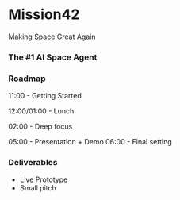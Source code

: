 # Mission42 

Making Space Great Again 

### The #1 AI Space Agent


### Roadmap 

11:00 - Getting Started

12:00/01:00 - Lunch

02:00 - Deep focus 

05:00 - Presentation + Demo
06:00 - Final setting


### Deliverables
- Live Prototype
- Small pitch
